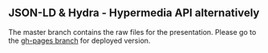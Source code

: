 ## JSON-LD & Hydra - Hypermedia API alternatively

The master branch contains the raw files for the presentation. Please go to the [gh-pages branch](../../) for deployed version.
